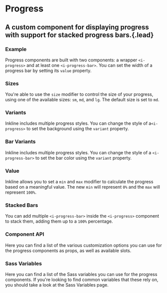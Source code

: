 # Progress
## A custom component for displaying progress with support for stacked progress bars.{.lead}

### Example
Progress components are built with two components: a wrapper `<i-progress>` and at least one `<i-progress-bar>`. You can set the width of a progress bar by setting its `value` property.

<i-code-preview title="Progress Example">

<i-progress>
    <i-progress-bar value="65" />
</i-progress>

<template slot="html">

~~~html
<i-progress>
    <i-progress-bar value="65" />
</i-progress>
~~~

</template>
</i-code-preview>

### Sizes
You're able to use the `size` modifier to control the size of your progress, using one of the available sizes: `sm`, `md`, and `lg`. 
The default size is set to `md`.

<i-code-preview title="Progress Sizes">

<div class="_margin-bottom-1">
    <i-progress size="sm">
        <i-progress-bar value="65" />
    </i-progress>
</div>

<div class="_margin-bottom-1">
    <i-progress size="md" class="_margin-bottom-1">
        <i-progress-bar value="65" />
    </i-progress>
</div>

<div class="_margin-bottom-1">
    <i-progress size="lg">
        <i-progress-bar value="65" />
    </i-progress>
</div>

<template slot="html">

~~~html
<i-progress size="sm">
    <i-progress-bar value="65" />
</i-progress>
~~~
~~~html
<i-progress size="md">
    <i-progress-bar value="65" />
</i-progress>
~~~
~~~html
<i-progress size="lg">
    <i-progress-bar value="65" />
</i-progress>
~~~

</template>
</i-code-preview>


### Variants
Inkline includes multiple progress styles. You can change the style of a`<i-progress>` to set the background using the `variant` property.

<i-code-preview title="Progress Variants">

<div class="_margin-bottom-1">
    <i-progress variant="light">
        <i-progress-bar value="65" />
    </i-progress>
</div>

<div class="_margin-bottom-1">
    <i-progress variant="dark">
        <i-progress-bar value="65" />
    </i-progress>
</div>


<template slot="html">

~~~html
<i-progress variant="light">
    <i-progress-bar value="65" />
</i-progress>
~~~
~~~html
<i-progress variant="dark">
    <i-progress-bar value="65" />
</i-progress>
~~~

</template>
</i-code-preview>

### Bar Variants
Inkline includes multiple progress styles. You can change the style of a `<i-progress-bar>` to set the bar color using the `variant` property.

<i-code-preview title="Progress Bar Variants">

<div class="_margin-bottom-1">
    <i-progress>
        <i-progress-bar variant="primary" value="65" />
    </i-progress>
</div>

<div class="_margin-bottom-1">
    <i-progress>
        <i-progress-bar variant="secondary" value="65" />
    </i-progress>
</div>

<div class="_margin-bottom-1">
    <i-progress>
        <i-progress-bar variant="info" value="65" />
    </i-progress>
</div>

<div class="_margin-bottom-1">
    <i-progress>
        <i-progress-bar variant="success" value="65" />
    </i-progress>
</div>

<div class="_margin-bottom-1">
    <i-progress>
        <i-progress-bar variant="warning" value="65" />
    </i-progress>
</div>

<div class="_margin-bottom-3">
    <i-progress>
        <i-progress-bar variant="danger" value="65" />
    </i-progress>
</div>

<div class="_margin-bottom-1">
    <i-progress variant="light">
        <i-progress-bar variant="dark" value="65" />
    </i-progress>
</div>

<div>
    <i-progress variant="dark">
        <i-progress-bar variant="light" value="65" />
    </i-progress>
</div>

<template slot="html">

~~~html
<i-progress>
    <i-progress-bar variant="primary" value="65" />
</i-progress>
~~~
~~~html
<i-progress>
    <i-progress-bar variant="secondary" value="65" />
</i-progress>
~~~
~~~html
<i-progress>
    <i-progress-bar variant="info" value="65" />
</i-progress>
~~~
~~~html
<i-progress>
    <i-progress-bar variant="success" value="65" />
</i-progress>
~~~
~~~html
<i-progress>
    <i-progress-bar variant="warning" value="65" />
</i-progress>
~~~
~~~html
<i-progress>
    <i-progress-bar variant="danger" value="65" />
</i-progress>
~~~

~~~html
<i-progress variant="light">
    <i-progress-bar variant="dark" value="65" />
</i-progress>
~~~

~~~html
<i-progress variant="dark">
    <i-progress-bar variant="light" value="65" />
</i-progress>
~~~

</template>
</i-code-preview>


### Value
Inkline allows you to set a `min` and `max` modifier to calculate the progress based on a meaningful value. The new `min` will represent `0%` and the `max` will represent `100%`.

<i-code-preview title="Progress Value">

<div class="_margin-bottom-1">
    <i-progress>
        <i-progress-bar min="100" max="200" value="150" />
    </i-progress>
</div>

<template slot="html">

~~~html
<i-progress>
    <i-progress-bar min="100" max="200" value="150" />
</i-progress>
~~~

</template>
</i-code-preview>

### Stacked Bars
You can add multiple `<i-progress-bar>` inside the `<i-progress>` component to stack them, adding them up to a `100%` percentage.

<i-code-preview title="Stacked Progress Bars Example">

<div class="_margin-bottom-1">
    <i-progress>
        <i-progress-bar variant="success" value="40" />
        <i-progress-bar variant="warning" value="20" />
        <i-progress-bar variant="danger" value="10" />
    </i-progress>
</div>

<template slot="html">

~~~html
<i-progress>
    <i-progress-bar variant="success" value="40" />
    <i-progress-bar variant="warning" value="20" />
    <i-progress-bar variant="danger" value="10" />
</i-progress>
~~~

</template>
</i-code-preview>


### Component API
Here you can find a list of the various customization options you can use for the progress components as props, as well as available slots.

<i-api-preview title="Progress API" markup="i-progress" expanded link="https://github.com/inkline/inkline/tree/master/packages/inkline/src/components/Progress">
    <template slot="props">
        <api-table>
            <api-table-row>
                <template slot="property">size</template>
                <template slot="description">Sets the size of the progress component.</template>
                <template slot="type"><code>String</code></template>
                <template slot="values"><code>sm</code>, <code>md</code>, <code>lg</code></template>
                <template slot="default"><code>md</code></template>
            </api-table-row>
            <api-table-row>
                <template slot="property">variant</template>
                <template slot="description">Sets the color variant of the progress component.</template>
                <template slot="type"><code>String</code></template>
                <template slot="values"><code>light</code>, <code>dark</code></template>
                <template slot="default"><code>light</code></template>
            </api-table-row>
        </api-table>
    </template>
    <template slot="slots">
        <api-table>
            <api-table-row>
                <template slot="slot">default</template>
                <template slot="description">Slot for progresss's default content.</template>
            </api-table-row>
        </api-table>
    </template>
</i-api-preview>

<i-api-preview title="Progress Bar API" markup="i-progress-bar" expanded link="https://github.com/inkline/inkline/tree/master/packages/inkline/src/components/ProgressBar">
    <template slot="props">
        <api-table>
            <api-table-row>
                <template slot="property">value</template>
                <template slot="description">The current value based on which the progress percentage is calculated.</template>
                <template slot="type"><code>Number</code></template>
                <template slot="values"></template>
                <template slot="default"><code>0</code></template>
            </api-table-row>
            <api-table-row>
                <template slot="property">min</template>
                <template slot="description">The minimum / initial number based on which the progress percentage is calculated.</template>
                <template slot="type"><code>Number</code></template>
                <template slot="values"></template>
                <template slot="default"><code>0</code></template>
            </api-table-row>
            <api-table-row>
                <template slot="property">max</template>
                <template slot="description">The maximum / initial number based on which the progress percentage is calculated.</template>
                <template slot="type"><code>Number</code></template>
                <template slot="values"></template>
                <template slot="default"><code>100</code></template>
            </api-table-row>
            <api-table-row>
                <template slot="property">variant</template>
                <template slot="description">Sets the color variant of the button component.</template>
                <template slot="type"><code>String</code></template>
                <template slot="values"><code>primary</code>, <code>secondary</code>, <code>light</code>, <code>dark</code>, <code>success</code>, <code>danger</code>, <code>warning</code>, <code>info</code></template>
                <template slot="default"><code>primary</code></template>
            </api-table-row>
        </api-table>
    </template>
    <template slot="slots">
        <api-table>
            <api-table-row>
                <template slot="slot">default</template>
                <template slot="description">Slot for progress bars's default content.</template>
            </api-table-row>
        </api-table>
    </template>
</i-api-preview>

### Sass Variables
Here you can find a list of the Sass variables you can use for the progress components. If you're looking to find common variables that these rely on, you should take a look at the <nuxt-link :to="{ name: 'docs-core-sass-variables' }">Sass Variables</nuxt-link> page.

<i-scss-preview title="Progress" expanded>
    <template slot="scss">
        <api-table>
            <api-table-row>
                <template slot="property">$progress-background</template>
                <template slot="default"><code>$color-gray-30</code></template>
            </api-table-row>
            <api-table-row>
                <template slot="property">$progress-border-radius</template>
                <template slot="default"><code>$border-radius</code></template>
            </api-table-row>
            <api-table-row>
                <template slot="property">$progress-height-base</template>
                <template slot="default"><code>spacers('1/2')</code></template>
            </api-table-row>
            <api-table-row>
                <template slot="property">$progress-height</template>
                <template slot="default"><code>size-map($progress-height-base, $sizes, $size-multipliers)</code></template>
            </api-table-row>
            <api-table-row>
                <template slot="property">$progress-variants</template>
                <template slot="default"><code>('monochrome')</code></template>
            </api-table-row>
        </api-table>
    </template>
</i-scss-preview> 
